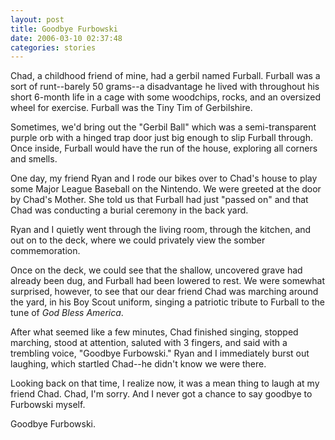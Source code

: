 ```yaml
---
layout: post
title: Goodbye Furbowski
date: 2006-03-10 02:37:48
categories: stories
---
```


Chad, a childhood friend of mine, had a gerbil named Furball. Furball was a
sort of runt--barely 50 grams--a disadvantage he lived with throughout his
short 6-month life in a cage with some woodchips, rocks, and an oversized
wheel for exercise. Furball was the Tiny Tim of Gerbilshire.


Sometimes, we'd bring out the "Gerbil Ball" which was a semi-transparent
purple orb with a hinged trap door just big enough to slip Furball through.
Once inside, Furball would have the run of the house, exploring all corners
and smells.

One day, my friend Ryan and I rode our bikes over to Chad's house to play some
Major League Baseball on the Nintendo. We were greeted at the door by Chad's
Mother. She told us that Furball had just "passed on" and that Chad was
conducting a burial ceremony in the back yard.

Ryan and I quietly went through the living room, through the kitchen, and out
on to the deck, where we could privately view the somber commemoration.

Once on the deck, we could see that the shallow, uncovered grave had already
been dug, and Furball had been lowered to rest. We were somewhat surprised,
however, to see that our dear friend Chad was marching around the yard, in his
Boy Scout uniform, singing a patriotic tribute to Furball to the tune of _God
Bless America_.

After what seemed like a few minutes, Chad finished singing, stopped marching,
stood at attention, saluted with 3 fingers, and said with a trembling voice,
"Goodbye Furbowski." Ryan and I immediately burst out laughing, which startled
Chad--he didn't know we were there.

Looking back on that time, I realize now, it was a mean thing to laugh at my
friend Chad. Chad, I'm sorry. And I never got a chance to say goodbye to
Furbowski myself.

Goodbye Furbowski.


